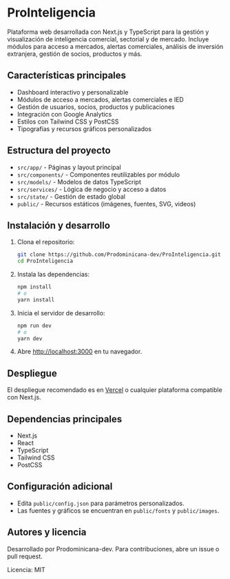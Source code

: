 
# ProInteligencia

Plataforma web desarrollada con Next.js y TypeScript para la gestión y visualización de inteligencia comercial, sectorial y de mercado. Incluye módulos para acceso a mercados, alertas comerciales, análisis de inversión extranjera, gestión de socios, productos y más.

## Características principales

- Dashboard interactivo y personalizable
- Módulos de acceso a mercados, alertas comerciales e IED
- Gestión de usuarios, socios, productos y publicaciones
- Integración con Google Analytics
- Estilos con Tailwind CSS y PostCSS
- Tipografías y recursos gráficos personalizados

## Estructura del proyecto

- `src/app/` - Páginas y layout principal
- `src/components/` - Componentes reutilizables por módulo
- `src/models/` - Modelos de datos TypeScript
- `src/services/` - Lógica de negocio y acceso a datos
- `src/state/` - Gestión de estado global
- `public/` - Recursos estáticos (imágenes, fuentes, SVG, videos)

## Instalación y desarrollo

1. Clona el repositorio:
	```bash
	git clone https://github.com/Prodominicana-dev/ProInteligencia.git
	cd ProInteligencia
	```
2. Instala las dependencias:
	```bash
	npm install
	# o
	yarn install
	```
3. Inicia el servidor de desarrollo:
	```bash
	npm run dev
	# o
	yarn dev
	```
4. Abre [http://localhost:3000](http://localhost:3000) en tu navegador.

## Despliegue

El despliegue recomendado es en [Vercel](https://vercel.com/) o cualquier plataforma compatible con Next.js.

## Dependencias principales

- Next.js
- React
- TypeScript
- Tailwind CSS
- PostCSS

## Configuración adicional

- Edita `public/config.json` para parámetros personalizados.
- Las fuentes y gráficos se encuentran en `public/fonts` y `public/images`.

## Autores y licencia

Desarrollado por Prodominicana-dev. Para contribuciones, abre un issue o pull request.

Licencia: MIT
